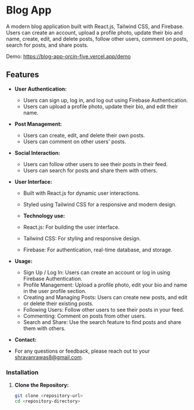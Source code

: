 # Blog App

A modern blog application built with React.js, Tailwind CSS, and Firebase. Users can create an account, upload a profile photo, update their bio and name, create, edit, and delete posts, follow other users, comment on posts, search for posts, and share posts. 

Demo: https://blog-app-orcin-five.vercel.app/demo

## Features

- **User Authentication:** 
  - Users can sign up, log in, and log out using Firebase Authentication.
  - Users can upload a profile photo, update their bio, and edit their name.

- **Post Management:**
  - Users can create, edit, and delete their own posts.
  - Users can comment on other users' posts.

- **Social Interaction:**
  - Users can follow other users to see their posts in their feed.
  - Users can search for posts and share them with others.

- **User Interface:**
  - Built with React.js for dynamic user interactions.
  - Styled using Tailwind CSS for a responsive and modern design.
 
  - **Technology use:**
  - React.js: For building the user interface.
  - Tailwind CSS: For styling and responsive design.
  - Firebase: For authentication, real-time database, and storage.

- **Usage:**
  - Sign Up / Log In: Users can create an account or log in using Firebase Authentication.
  - Profile Management: Upload a profile photo, edit your bio and name in the user profile section.
  - Creating and Managing Posts: Users can create new posts, and edit or delete their existing posts.
  - Following Users: Follow other users to see their posts in your feed.
  - Commenting: Comment on posts from other users.
  - Search and Share: Use the search feature to find posts and share them with others.

- **Contact:**
- For any questions or feedback, please reach out to your shravanrawas8@gmail.com.

### Installation

1. **Clone the Repository:**

   ```bash
   git clone <repository-url>
   cd <repository-directory>


 
 
